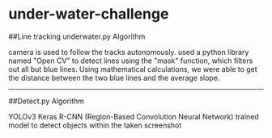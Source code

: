 # under-water-challenge

##Line tracking underwater.py Algorithm

camera is used to follow the
tracks autonomously. used a python library
named "Open CV" to detect lines using the "mask" function,
which filters out all but blue lines. Using mathematical
calculations, we were able to get the distance between the
two blue lines and the average slope.




-------------------------------------------------------------------


##Detect.py Algorithm

YOLOv3 Keras R-CNN
(Region-Based Convolution Neural Network) trained
model to detect objects within the taken screenshot

